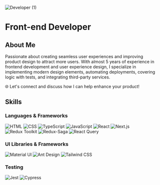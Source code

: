 ![Developer (1)](https://github.com/EgorPorta/EgorPorta/assets/162593886/e7f7ad5f-a009-4956-b6d0-06beca9baf6e)
# Front-end Developer

## About Me
Passionate about creating seamless user experiences and improving product design to attract more users. With almost 5 years of experience in frontend development and user experience design, I specialize in implementing modern design elements, automating deployments, covering logic with tests, and integrating third-party services.

🌐 Let's connect and discuss how I can help enhance your product!

## Skills

### Languages & Frameworks
![HTML](https://img.shields.io/badge/-HTML-E34F26?style=flat&logo=html5&logoColor=white)
![CSS](https://img.shields.io/badge/-CSS-1572B6?style=flat&logo=css3&logoColor=white)
![TypeScript](https://img.shields.io/badge/-TypeScript-007ACC?style=flat&logo=typescript&logoColor=white)
![JavaScript](https://img.shields.io/badge/-JavaScript-F7DF1E?style=flat&logo=javascript&logoColor=black)
![React](https://img.shields.io/badge/-React-61DAFB?style=flat&logo=react&logoColor=white)
![Next.js](https://img.shields.io/badge/-Next.js-000000?style=flat&logo=next.js&logoColor=white)
![Redux Toolkit](https://img.shields.io/badge/-Redux_Toolkit-764ABC?style=flat&logo=redux&logoColor=white)
![Redux-Saga](https://img.shields.io/badge/-Redux_Saga-999999?style=flat&logo=redux-saga&logoColor=white)
![React Query](https://img.shields.io/badge/-React_Query-FF4154?style=flat&logo=react-query&logoColor=white)

### UI Libraries & Frameworks
![Material UI](https://img.shields.io/badge/-Material_UI-0081CB?style=flat&logo=material-ui&logoColor=white)
![Ant Design](https://img.shields.io/badge/-Ant_Design-0170FE?style=flat&logo=ant-design&logoColor=white)
![Tailwind CSS](https://img.shields.io/badge/-Tailwind_CSS-38B2AC?style=flat&logo=tailwind-css&logoColor=white)

### Testing
![Jest](https://img.shields.io/badge/-Jest-C21325?style=flat&logo=jest&logoColor=white)
![Cypress](https://img.shields.io/badge/-Cypress-17202C?style=flat&logo=cypress&logoColor=white)


